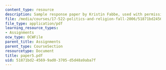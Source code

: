 ```yaml
---
content_type: resource
description: Sample response paper by Kristin Fabbe, used with permission.
file: /media/courses/17-522-politics-and-religion-fall-2006/51871bd245699ad03705d5d48a9aba7f_paper5.pdf
file_type: application/pdf
learning_resource_types:
- Assignments
ocw_type: OCWFile
parent_title: Assignments
parent_type: CourseSection
resourcetype: Document
title: paper5.pdf
uid: 51871bd2-4569-9ad0-3705-d5d48a9aba7f
---
```

